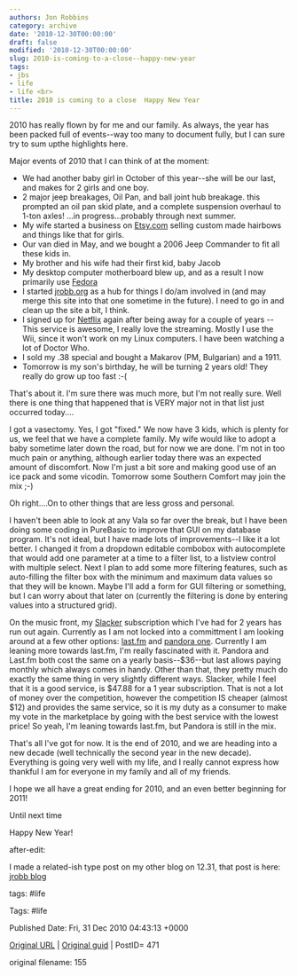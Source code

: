 ```yaml
---
authors: Jon Robbins
category: archive
date: '2010-12-30T00:00:00'
draft: false
modified: '2010-12-30T00:00:00'
slug: 2010-is-coming-to-a-close--happy-new-year
tags:
- jbs
- life
- life <br>
title: 2010 is coming to a close  Happy New Year
---
```


2010 has really flown by for me and our family.  As always, the year has been packed full of events--way too many to document fully, but I can sure try to sum upthe highlights here.

 Major events of 2010 that I can think of at the moment:<!--more-->
<ul>
<li>We had another baby girl in October of this year--she will be our last, and makes for 2 girls and one boy.</li>
<li>2 major jeep breakages, Oil Pan, and ball joint hub breakage. this prompted an oil pan skid plate, and a complete suspension overhaul to 1-ton axles!  ...in progress...probably through next summer.</li>
<li>My wife started a business on <a title="Etsy" href="http://etsy.com" target="_blank">Etsy.com</a> selling custom made hairbows and things like that for girls.</li>
<li>Our van died in May, and we bought a 2006 Jeep Commander to fit all these kids in.</li>
<li>My brother and his wife had their first kid, baby Jacob</li>
<li>My desktop computer motherboard blew up, and as a result I now primarily use <a title="Fedora Project" href="http://fedoraproject.org/" target="_blank">Fedora</a></li>
<li>I started <a title="jrobb.org" href="http://jrobb.org" target="_blank">jrobb.org</a> as a hub for things I do/am involved in (and may merge this site into that one sometime in the future). I need to go in and clean up the site a bit, I think.</li>
<li>I signed up for <a title="netflix" href="http://netflix.com" target="_blank">Netflix</a> again after being away for a couple of years -- This service is awesome, I really love the streaming.  Mostly I use the Wii, since it won't work on my Linux computers.  I have been watching a lot of Doctor Who.</li>
<li>I sold my .38 special and bought a Makarov (PM, Bulgarian) and a 1911.</li>
<li>Tomorrow is my son's birthday, he will be turning 2 years old! They really do grow up too fast :-(</li>
</ul>
That's about it. I'm sure there was much more, but I'm not really sure.  Well there is one thing that happened that is VERY major not in that list just occurred today....

 I got a vasectomy.  Yes, I got "fixed."  We now have 3 kids, which is plenty for us, we feel that we have a complete family.   My wife would like to adopt a baby sometime later down the road, but for now we are done.  I'm not in too much pain or anything, although earlier today there was an expected amount of discomfort.  Now I'm just a bit sore and making good use of an ice pack and some vicodin.  Tomorrow some Southern Comfort may join the mix ;-)

 Oh right....On to other things that are less gross and personal.


 I haven't been able to look at any Vala so far over the break, but I have been doing some coding in PureBasic to improve that GUI on my database program.  It's not ideal, but I have made lots of improvements--I like it a lot better.  I changed it from a dropdown editable combobox with autocomplete that would add one parameter at a time to a filter list, to a listview control with multiple select.  Next I plan to add some more filtering features, such as auto-filling the filter box with the minimum and maximum data values so that they will be known.  Maybe I'll add a form for GUI filtering or something, but I can worry about that later on (currently the filtering is done by entering values into a structured grid).

 On the music front, my <a title="slacker" href="http://slacker.com" target="_blank">Slacker</a> subscription which I've had for 2 years has run out again.  Currently as I am not locked into a committment I am looking around at a few other options: <a title="last.fm" href="http://last.fm" target="_blank">last.fm</a> and <a title="pandora" href="http://pandora.com" target="_blank">pandora one</a>.  Currently I am leaning more towards last.fm, I'm really fascinated with it.  Pandora and Last.fm both cost the same on a yearly basis--$36--but last allows paying monthly which always comes in handy.  Other than that, they pretty much do exactly the same thing in very slightly different ways.  Slacker, while I feel that it is a good service, is $47.88 for a 1 year subscription.  That is not a lot of money over the competition, however the competition IS cheaper (almost $12) and provides the same service, so it is my duty as a consumer to make my vote in the marketplace by going with the best service with the lowest price!  So yeah, I'm leaning towards last.fm, but Pandora is still in the mix.

 That's all I've got for now.  It is the end of 2010, and we are heading into a new decade (well technically the second year in the new decade).  Everything is going very well with my life, and I really cannot express how thankful I am for everyone in my family and all of my friends.

 I hope we all have a great ending for 2010, and an even better beginning for 2011!


 Until next time

 Happy New Year!

 after-edit:

 I made a related-ish type post on my other blog on 12.31, that post is here: <a title="end of 2010 (jrobb.org)" href="http://jrobb.org/blog/?article=7">jrobb blog</a>




tags: #life 

Tags:  #life 


Published Date: Fri, 31 Dec 2010 04:43:13 +0000 

[Original URL](http://factorq.net/2010/12/30/2010-is-coming-to-a-close/) | [Original guid](http://factorq.net/?p=471) | PostID= 471

 original filename: 155